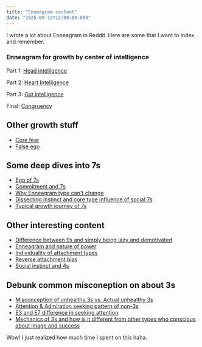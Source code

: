 ```yaml
---
title: "Enneagram content"
date: "2025-09-13T12:00:00.000"
---
```


I wrote a lot about Enneagram in Reddit. Here are some that I want to index and remember.

### Enneagram for growth by center of intelligence

Part 1: [Head intelligence](https://www.reddit.com/r/Enneagram/comments/18glfma/enneagram_for_growth_accessing_your_own_head/)

Part 2: [Heart Intelligence](https://www.reddit.com/r/Enneagram/comments/18pkzhj/enneagram_for_growth_better_your_quality_of_life/)

Part 3: [Gut intelligence](https://www.reddit.com/r/Enneagram/comments/18tf3p8/enneagram_for_growth_be_grounded_in_your_gut/)

Final: [Congruency](https://www.reddit.com/r/Enneagram/comments/18u63ca/enneagram_for_growth_congruency_path_to_growth/)

## Other growth stuff

- [Core fear](https://www.reddit.com/r/Enneagram/comments/1dcj2l1/basis_of_enneagram_core_fear/)
- [False ego](https://www.reddit.com/r/Enneagram/comments/1dlmqgh/enneagram_for_growth_continued_false_ego_and/)

## Some deep dives into 7s

- [Ego of 7s](https://www.reddit.com/r/Enneagram/comments/1kf5662/dissecting_growth_path_of_7s_identity_ego_and_7s/)
- [Commitment and 7s](https://www.reddit.com/r/Enneagram/comments/1kn3r79/inside_the_mind_of_7s_commitment/)
- [Why Enneagram type can't change](https://www.reddit.com/r/Enneagram/comments/1gsnoi0/can_enneagram_type_change_deep_dive_into_what/)
- [Dissecting instinct and core type influence of social 7s](https://www.reddit.com/r/Enneagram/comments/1d3rnqa/two_part_of_social_instinct_and_social_7s/)
- [Typical growth journey of 7s](https://www.reddit.com/r/Enneagram/comments/1lyouut/7s_growth_journey_what_typical_7s_path_of_growth/)

## Other interesting content

- [Difference between 9s and simply being lazy and demotivated](https://www.reddit.com/r/Enneagram/comments/1k0m9sv/differences_between_simply_demotivated_person_and/)
- [Enneagram and nature of power](https://www.reddit.com/r/Enneagram/comments/1ingrux/what_can_rejection_triad_tell_us_about_nature_of/)
- [Individuality of attachment types](https://www.reddit.com/r/Enneagram/comments/196d2v5/individuality_error_in_viewing_attachment_types/)
- [Reverse attachment bias](https://www.reddit.com/r/Enneagram/comments/1l2b12e/perverted_attachment_bias_same_root_opposite/)
- [Social instinct and 4s](https://www.reddit.com/r/Enneagram/comments/1jlj3h7/about_social_dom_and_so4/)

## Debunk common misconeption on about 3s

- [Misconception of unhealthy 3s vs. Actual unhealthy 3s](https://www.reddit.com/r/Enneagram/comments/1donc9a/misconception_of_unhealthy_3s_vs_actual_unhealthy/)
- [Attention & Admiration seeking pattern of non-3s](https://www.reddit.com/r/Enneagram/comments/14cb6sc/admiration_and_attention_seeking_pattern_of/)
- [E3 and E7 difference in seeking attention](https://www.reddit.com/r/Enneagram/comments/11z3jsd/e3_is_an_identity_seeker_e7_is_an_attention_seeker/)
- [Mechanics of 3s and how is it different from other types who conscious about image and success](https://www.reddit.com/r/Enneagram/comments/10lslw4/mechanics_of_3s_and_how_is_it_different_from/)

Wow! I just realized how much time I spent on this haha.
